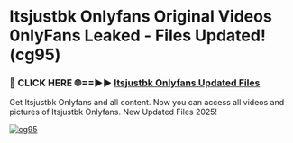 # Itsjustbk Onlyfans Original Videos 0nlyFans Leaked - Files Updated! (cg95)

<h3>🔴 CLICK HERE 🌐==►► <a href="https://tinyurl.com/2m67pmp6" rel="nofollow">Itsjustbk Onlyfans Updated Files</a></h3>

Get Itsjustbk Onlyfans and all content. Now you can access all videos and pictures of Itsjustbk Onlyfans. New Updated Files 2025!

[![cg95](https://i.imgur.com/H4QAA4z.gif)](https://tinyurl.com/2m67pmp6)
